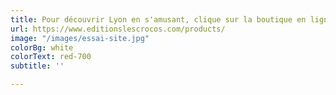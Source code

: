 ```yaml
---
title: Pour découvrir Lyon en s'amusant, clique sur la boutique en ligne
url: https://www.editionslescrocos.com/products/
image: "/images/essai-site.jpg"
colorBg: white
colorText: red-700
subtitle: ''

---
```

